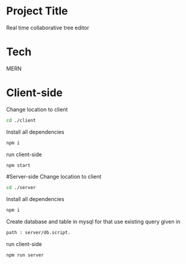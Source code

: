 
# Project Title

Real time collaborative tree editor

# Tech 
MERN

# Client-side 
Change location to client
```bash
cd ./client
```
Install all dependencies
```bash
npm i 
```
run client-side
```bash
npm start
```

#Server-side
Change location to client
```bash
cd ./server
```
Install all dependencies
```bash
npm i 
```
Create database and table in mysql for that use existing query given in 
```bash
path : server/db.script.
```

run client-side
```bash
npm run server
```
